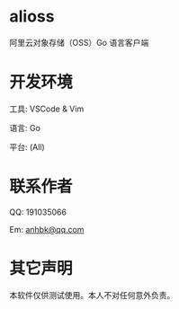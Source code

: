 alioss
======
阿里云对象存储（OSS）Go 语言客户端

开发环境
========
工具: VSCode & Vim

语言: Go

平台: (All)

联系作者
========
QQ: 191035066

Em: anhbk@qq.com

其它声明
========
本软件仅供测试使用。本人不对任何意外负责。

